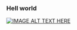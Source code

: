 ### Hell world
[![IMAGE ALT TEXT HERE](http://img.youtube.com/vi/GEoNiUcVwjE/0.jpg)](http://www.youtube.com/watch?v=GEoNiUcVwjE)
